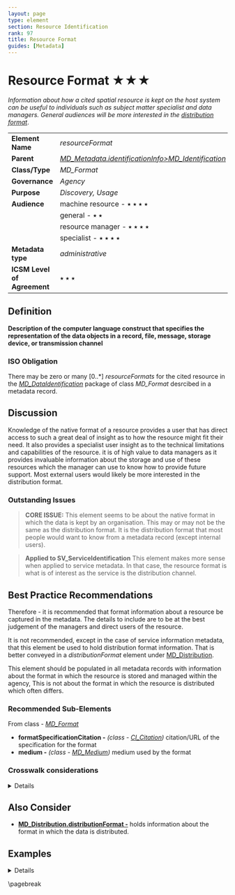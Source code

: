 ```yaml
---
layout: page
type: element
section: Resource Identification
rank: 97
title: Resource Format
guides: [Metadata]
---
```

# Resource Format ★★★
*Information about how a cited spatial resource is kept on the host system can be useful to individuals such as subject matter specialist and data managers. General audiences will be more interested in the [distribution format](./DistributionInfo)*.

| | |
| --- | --- |
| **Element Name** | *resourceFormat* |
| **Parent** | *[MD_Metadata.identificationInfo>MD_Identification](./class-MD_Identification)* |
| **Class/Type** | *MD_Format* |
| **Governance** | *Agency* |
| **Purpose** | *Discovery, Usage* |
| **Audience** | machine resource - ⭑ ⭑ ⭑ ⭑ |
| | general - ⭑ ⭑ |
| | resource manager - ⭑ ⭑ ⭑ ⭑|
| | specialist - ⭑ ⭑ ⭑ ⭑ |
| **Metadata type** | *administrative* |
| **ICSM Level of Agreement** | ⭑ ⭑ ⭑ |

## Definition
**Description of the computer language construct that specifies the representation of the data objects in a record, file, message, storage device, or transmission channel**

### ISO Obligation

There may be zero or many [0..\*] *resourceFormats* for the cited resource in the *[MD_DataIdentification](./class-MD_DataIdentification)* package of class *MD_Format* desrcibed in a metadata record.

## Discussion

Knowledge of the native format of a resource provides a user that has direct access to such a great deal of insight as to how the resource might fit their need. It also provides a specialist user insight as to the technical limitations and capabilities of the resource. it is of high value to data managers as it provides invaluable information about the storage and use of these resources which the manager can use to know how to provide future support.
Most external users would likely be more interested in the distribution format.

### Outstanding Issues

> **CORE ISSUE:**
This element seems to be about the native format in which the data is kept by an organisation. This may or may not be the same as the distribution format. It is the distribution format that most people would want to know from a metadata record (except internal users).

> **Applied to SV_ServiceIdentification**
This element makes more sense when applied to service metadata. In that case, the resource format is what is of interest as the service is the distribution channel.

## Best Practice Recommendations

Therefore - it is recommended that format information about a resource be captured in the metadata. The details to include are to be at the best judgement of the managers and direct users of the resource.

It is not recommended, except in the case of service information metadata, that this element be used to hold distribution format information. That is better conveyed in a *distributionFormat* element under [MD_Distribution](./DistributionInfo).

This element should be populated in all metadata records with information about the format in which the resource is stored and managed within the agency, This is not about the format in which the resource is distributed which often differs.

### Recommended Sub-Elements

From class - *[MD_Format](http://wiki.esipfed.org/index.php/MD_Format)*

* **formatSpecificationCitation -** *(class - [CI_Citation](./class-CI_Citation))* citation/URL of the specification for the format
* **medium -** *(class - [MD_Medium](http://wiki.esipfed.org/index.php/MD_Medium))* medium used by the format

### Crosswalk considerations

<details>

#### Dublin core / CKAN / data.gov.au 

likely unneeded unless a service

#### DCAT 

mapping as yet unknown

</details>

## Also Consider

- **[MD_Distribution.distributionFormat -](./DistributionInfo)** holds information about the format in which the data is distributed.


## Examples

<details>

### XML 
```
<mdb:MD_Metadata>
....
  <mdb:identificationInfo>
   <mri:MD_DataIdentification>
   ....
     <mri:resourceFormat>
      <mrd:MD_Format>
        <mrd:formatSpecificationCitation>
         <cit:CI_Citation>
           <cit:title>
            <gco:CharacterString>PostGIS</gco:CharacterString>
           </cit:title>
         </cit:CI_Citation>
        </mrd:formatSpecificationCitation>
        <mrd:medium>
         <mrd:MD_Medium>
           <mrd:name>
            <cit:CI_Citation>
              <cit:title>
               <gco:CharacterString>My Cloud
               </gco:CharacterString>
              </cit:title>
            </cit:CI_Citation>
           </mrd:name>
         </mrd:MD_Medium>
        </mrd:medium>
      </mrd:MD_Format>
     </mri:resourceFormat>
   ....
   </mri:supplementalInformation>
 </mri:MD_DataIdentification>
....
</mdb:MD_Metadata>
```

\pagebreak

### UML diagrams
Recommended elements highlighted in yellow

![resourceFormat](../images/ResourceFormatUML.png)

</details>

\pagebreak
